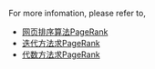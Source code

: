 For more infomation, please refer to,

- [网页排序算法PageRank](http://sparkandshine.net/webpages-ranking-algorithm-pagerank)
- [迭代方法求PageRank](http://sparkandshine.net/pagerank-calculation-iterative)
- [代数方法求PageRank](http://sparkandshine.net/pagerank-calculation-algebraic)